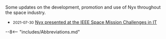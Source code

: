 Some updates on the development, promotion and use of Nyx throughout the space industry.

+ <small>2021-07-30</small> [Nyx presented at the IEEE Space Mission Challenges in IT](/blog/2021.07-ieee-smc-it/)

--8<-- "includes/Abbreviations.md"
